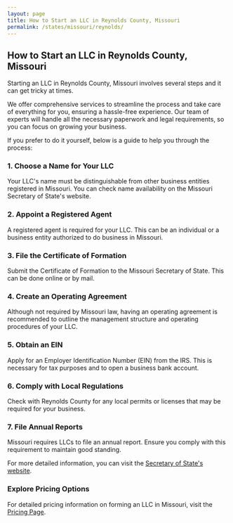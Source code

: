 ```yaml
---
layout: page
title: How to Start an LLC in Reynolds County, Missouri
permalink: /states/missouri/reynolds/
---
```


<h2>How to Start an LLC in Reynolds County, Missouri</h2>

<p>Starting an LLC in Reynolds County, Missouri involves several steps and it can get tricky at times.</p>

<p>We offer comprehensive services to streamline the process and take care of everything for you, ensuring a hassle-free experience. Our team of experts will handle all the necessary paperwork and legal requirements, so you can focus on growing your business.</p>

<p>If you prefer to do it yourself, below is a guide to help you through the process:</p>

<h3>1. Choose a Name for Your LLC</h3>
<p>Your LLC's name must be distinguishable from other business entities registered in Missouri. You can check name availability on the Missouri Secretary of State's website.</p>

<h3>2. Appoint a Registered Agent</h3>
<p>A registered agent is required for your LLC. This can be an individual or a business entity authorized to do business in Missouri.</p>

<h3>3. File the Certificate of Formation</h3>
<p>Submit the Certificate of Formation to the Missouri Secretary of State. This can be done online or by mail.</p>

<h3>4. Create an Operating Agreement</h3>
<p>Although not required by Missouri law, having an operating agreement is recommended to outline the management structure and operating procedures of your LLC.</p>

<h3>5. Obtain an EIN</h3>
<p>Apply for an Employer Identification Number (EIN) from the IRS. This is necessary for tax purposes and to open a business bank account.</p>

<h3>6. Comply with Local Regulations</h3>
<p>Check with Reynolds County for any local permits or licenses that may be required for your business.</p>

<h3>7. File Annual Reports</h3>
<p>Missouri requires LLCs to file an annual report. Ensure you comply with this requirement to maintain good standing.</p>

<p>For more detailed information, you can visit the <a href="https://www.sos.missouri.gov/">Secretary of State's website</a>.</p>

<h3>Explore Pricing Options</h3>
<p>For detailed pricing information on forming an LLC in Missouri, visit the <a href="{ '/new-pricing/' | relative_url }">Pricing Page</a>.</p>
